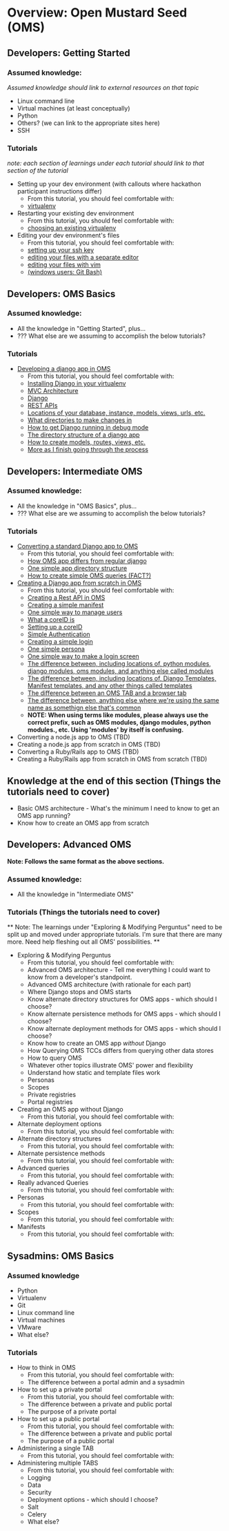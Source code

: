 # Overview: Open Mustard Seed (OMS)

## Developers: Getting Started

### Assumed knowledge:
*Assumed knowledge should link to external resources on that topic*
* Linux command line
* Virtual machines (at least conceptually)
* Python
* Others? (we can link to the appropriate sites here)
* SSH


### Tutorials
*note: each section of learnings under each tutorial should link to that section of the tutorial*
* Setting up your dev environment (with callouts where hackathon participant instructions differ)
  * From this tutorial, you should feel comfortable with:
  * [virtualenv](#)
* Restarting your existing dev environment
  * From this tutorial, you should feel comfortable with:
  * [choosing an existing virtualenv](#)
* Editing your dev environment's files
  * From this tutorial, you should feel comfortable with:
  * [setting up your ssh key](#)
  * [editing your files with a separate editor](#)
  * [editing your files with vim](#)
  * [(windows users: Git Bash)](#)



## Developers: OMS Basics

### Assumed knowledge:
* All the knowledge in "Getting Started", plus...
* ??? What else are we assuming to accomplish the below tutorials?

### Tutorials
* [Developing a django app in OMS](#)
  * From this tutorial, you should feel comfortable with:
  * [Installing Django in your virtualenv](#)
  * [MVC Architecture](#)
  * [Django](#)
  * [REST APIs](#)
  * [Locations of your database, instance, models, views, urls, etc.](#)
  * [What directories to make changes in](#)
  * [How to get Django running in debug mode](#)
  * [The directory structure of a django app](#)
  * [How to create models, routes, views, etc.](#)
  * [More as I finish going through the process](#)



## Developers: Intermediate OMS

### Assumed knowledge:
* All the knowledge in "OMS Basics", plus...
* ??? What else are we assuming to accomplish the below tutorials?

### Tutorials
* [Converting a standard Django app to OMS](#)
  * From this tutorial, you should feel comfortable with:
  * [How OMS app differs from regular django](#)
  * [One simple app directory structure](#)
  * [How to create simple OMS queries (FACT?)](#)
* [Creating a Django app from scratch in OMS](#)
  * From this tutorial, you should feel comfortable with:
  * [Creating a Rest API in OMS](#)
  * [Creating a simple manifest](#)
  * [One simple way to manage users](#)
  * [What a coreID is](#)
  * [Setting up a coreID](#)
  * [Simple Authentication](#)
  * [Creating a simple login](#)
  * [One simple persona](#)
  * [One simple way to make a login screen](#)
  * [The difference between, including locations of, python modules, django modules, oms modules, and anything else called modules](#)
  * [The difference between, including locations of, Django Templates, Manifest templates, and any other things called templates](#)
  * [The difference between an OMS TAB and a browser tab](#)
  * [The difference between, anything else where we're using the same name as somethign else that's common](#)
  * **NOTE: When using terms like modules, please always use the correct prefix, such as OMS modules, django modules, python modules., etc.  Using 'modules' by itself is confusing.**
* Converting a node.js app to OMS (TBD)
* Creating a node.js app from scratch in OMS (TBD)
* Converting a Ruby/Rails app to OMS (TBD)
* Creating a Ruby/Rails app from scratch in OMS from scratch (TBD)

## Knowledge at the end of this section (Things the tutorials need to cover)
* Basic OMS architecture - What's the minimum I need to know to get an OMS app running?
* Know how to create an OMS app from scratch



## Developers: Advanced OMS
**Note: Follows the same format as the above sections.**

### Assumed knowledge:
* All the knowledge in "Intermediate OMS"

### Tutorials (Things the tutorials need to cover)
** Note: The learnings under "Exploring & Modifying Perguntus" need to be split up and moved under appropriate tutorials.  I'm sure that there are many more. Need help fleshing out all OMS' possibilities. **
* Exploring & Modifying Perguntus
  * From this tutorial, you should feel comfortable with:
  * Advanced OMS architecture - Tell me everything I could want to know from a developer's standpoint.
  * Advanced OMS architecture (with rationale for each part)
  * Where Django stops and OMS starts 
  * Know alternate directory structures for OMS apps - which should I choose?
  * Know alternate persistence methods for OMS apps - which should I choose?
  * Know alternate deployment methods for OMS apps - which should I choose?
  * Know how to create an OMS app *without* Django
  * How Querying OMS TCCs differs from querying other data stores
  * How to query OMS
  * Whatever other topics illustrate OMS' power and flexibility
  * Understand how static and template files work
  * Personas
  * Scopes
  * Private registries
  * Portal registries
* Creating an OMS app without Django
  * From this tutorial, you should feel comfortable with:
* Alternate deployment options
  * From this tutorial, you should feel comfortable with:
* Alternate directory structures
  * From this tutorial, you should feel comfortable with:
* Alternate persistence methods
  * From this tutorial, you should feel comfortable with:
* Advanced queries
  * From this tutorial, you should feel comfortable with:
* Really advanced Queries
  * From this tutorial, you should feel comfortable with:
* Personas
  * From this tutorial, you should feel comfortable with:
* Scopes
  * From this tutorial, you should feel comfortable with:
* Manifests
  * From this tutorial, you should feel comfortable with:




## Sysadmins: OMS Basics

### Assumed knowledge
* Python
* Virtualenv
* Git
* Linux command line
* Virtual machines
* VMware
* What else?

### Tutorials
* How to think in OMS
  * From this tutorial, you should feel comfortable with:
  * The difference between a portal admin and a sysadmin
* How to set up a private portal
  * From this tutorial, you should feel comfortable with:
  * The difference between a private and public portal
  * The purpose of a private portal
* How to set up a public portal
  * From this tutorial, you should feel comfortable with:
  * The difference between a private and public portal
  * The purpose of a public portal
* Administering a single TAB
  * From this tutorial, you should feel comfortable with:
* Administering multiple TABS
  * From this tutorial, you should feel comfortable with:
  * Logging
  * Data
  * Security
  * Deployment options - which should I choose?
  * Salt
  * Celery
  * What else?
